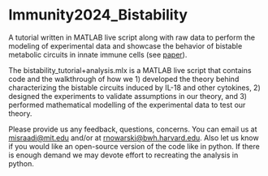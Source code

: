 # Immunity2024_Bistability
A tutorial written in MATLAB live script along with raw data to perform the modeling of experimental data and showcase the behavior of bistable metabolic circuits in innate immune cells (see [paper](https://www.cell.com/immunity/abstract/S1074-7613(24)00305-4)).

The bistability_tutorial+analysis.mlx is a MATLAB live script that contains code and the walkthrough of how we 1) developed the theory behind characterizing the bistable circuits induced by IL-18 and other cytokines, 2) designed the experiments to validate assumptions in our theory, and 3) performed mathematical modelling of the experimental data to test our theory.

Please provide us any feedback, questions, concerns. You can email us at misraadi@mit.edu and/or at rnowarski@bwh.harvard.edu. Also let us know if you would like an open-source version of the code like in python. If there is enough demand we may devote effort to recreating the analysis in python.
